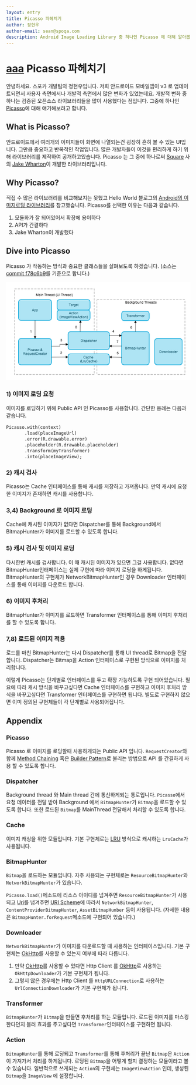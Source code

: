 ```yaml
---
layout: entry
title: Picasso 파헤치기
author: 정현우
author-email: sean@spoqa.com
description: Android Image Loading Library 중 하나인 Picasso 에 대해 알아봅니다.
---
```

<a href="#asdfasdf">aaa</a>
Picasso 파헤치기
==============

안녕하세요. 스포카 개발팀의 정현우입니다. 저희 안드로이드 모바일앱이 v3 로 업데이트되면서 사용자 측면에서나 개발적 측면에서 많은 변화가 있었는데요. 개발적 변화 중 하나는 검증된 오픈소스 라이브러리들을 많이 사용했다는 점입니다. 그중에 하나인 [Picasso][picasso website]에 대해 얘기해보려고 합니다.

[picasso website]: http://square.github.io/picasso/

What is Picasso?
----------------

안드로이드에서 여러개의 이미지들이 화면에 나열되는건 굉장히 흔히 볼 수 있는 UI입니다. 그만큼 중요하고 반복적인 작업입니다. 많은 개발자들이 이것을 편리하게 하기 위해 라이브러리를 제작하여 공개하고있습니다. Picasso 는 그 중에 하나로써 [Square][] 사의 [Jake Wharton][]이 개발한 라이브러리입니다.

[Square]: http://square.github.io/
[Jake Wharton]: https://github.com/JakeWharton

Why Picasso?
------------

직접 수 많은 라이브러리를 비교해보지는 못했고 Hello World 블로그의 [Android의 이미지로딩 라이브러리][1]를 참고했습니다. Picasso를 선택한 이유는 다음과 같습니다.

1. 모듈화가 잘 되어있어서 확장에 용이하다
2. API가 간결하다
3. Jake Wharton이 개발했다

[1]: http://helloworld.naver.com/helloworld/429368

Dive into Picasso
-----------------

Picasso 가 작동하는 방식과 중요한 클래스들을 살펴보도록 하겠습니다. (소스는 [commit f78c6b9][2]를 기준으로 합니다.)

![workflow][]

[2]: https://github.com/square/picasso/commit/f78c6b989d365b4bbe32f05bfd618f731aac30f9

[workflow]: /images/2014-03-28/1.png

### 1) 이미지 로딩 요청

이미지를 로딩하기 위해 Public API 인 Picasso를 사용합니다. 간단한 용례는 다음과 같습니다.

	Picasso.with(context)
	       .load(placeImageUrl)
	       .error(R.drawable.error)
	       .placeholder(R.drawable.placeholder)
	       .transform(myTransformer)
	       .into(placeImageView);

### 2) 캐시 검사

Picasso는 Cache 인터페이스를 통해 캐시를 저장하고 가져옵니다. 만약 캐시에 요청한 이미지가 존재하면 캐시를 사용합니다.

### 3,4) Background 로 이미지 로딩

Cache에 캐시된 이미지가 없다면 Dispatcher를 통해 Background에서 BitmapHunter가 이미지를 로드할 수 있도록 합니다.

### 5) 캐시 검사 및 이미지 로딩

다시한번 캐시를 검사합니다. 이 때 캐시된 이미지가 있으면 그걸 사용합니다. 없다면 BitmapHunter인터페이스는 실제 구현에 따라 이미지 로딩을 하게됩니다. BitmapHunter의 구현체가 NetworkBitmapHunter인 경우 Downloader 인터페이스를 통해 이미지를 다운로드 합니다.

### 6) 이미지 후처리

BitmapHunter가 이미지를 로드하면 Transformer 인터페이스를 통해 이미지 후처리를 할 수 있도록 합니다.

### 7,8) 로드된 이미지 적용

로드를 마친 BitmapHunter는 다시 Dispatcher를 통해 UI thread로 Bitmap을 전달합니다. Dispatcher는 Bitmap을 Action 인터페이스로 구현된 방식으로 이미지를 처리합니다.

이렇게 Picasso는 단계별로 인터페이스를 두고 확장 가능하도록 구현 되어있습니다. 필요에 따라 캐시 방식을 바꾸고싶다면 Cache 인터페이스를 구현하고 이미지 후처리 방식을 바꾸고싶다면 Transformer 인터페이스를 구현하면 됩니다. 별도로 구현하지 않으면 이미 정의된 구현체들이 각 단계별로 사용되어집니다.

Appendix
--------

### <a name="#asdfasdf"></a>Picasso

Picasso 로 이미지를 로딩할때 사용하게되는 Public API 입니다. `RequestCreator`와 함께 [Method Chaining][] 혹은 [Builder Pattern][]로 불리는 방법으로 API 를 간결하게 사용 할 수 있도록 합니다.

[Method Chaining]: http://en.wikipedia.org/wiki/Method_chaining
[Builder Pattern]: http://en.wikipedia.org/wiki/Builder_pattern


### Dispatcher

Background thread 와 Main thread 간에 통신하게되는 통로입니다. `Picasso`에서 요청 데이터를 전달 받아 Background 에서 `BitmapHunter`가 `Bitmap`을 로드할 수 있도록 합니다. 또한 로드된 `Bitmap`를 MainThread 전달해서 처리할 수 있도록 합니다.

### Cache

이미지 캐싱을 위한 모듈입니다. 기본 구현체로는 [LRU][] 방식으로 캐시하는 `LruCache`가 사용됩니다.

[LRU]: http://en.wikipedia.org/wiki/Least_Recently_Used#LRU

### BitmapHunter

`Bitmap`을 로드하는 모듈입니다. 자주 사용되는 구현체로는 `ResourceBitmapHunter`와 `NetworkBitmapHunter`가 있습니다.

 `Picasso.load()`메소드에 리소스 아이디를 넘겨주면 `ResourceBitmapHunter`가 사용되고 [Uri][]를 넘겨주면 [URI Scheme][]에 따라서 `NetworkBitmapHunter`, `ContentProviderBitmapHunter`, `AssetBitmapHunber` 등이 사용됩니다. (자세한 내용은 `BitmapHunter.forRequest`메소드에 구현되어 있습니다.)

[Uri]: http://developer.android.com/reference/android/net/Uri.html
[URI Scheme]: http://en.wikipedia.org/wiki/URI_scheme

### Downloader

`NetworkBitmapHunter`가 이미지를 다운로드할 때 사용하는 인터페이스입니다. 기본 구현체는 [OkHttp][]를 사용할 수 있는지 여부에 따라 다릅니다.

[OkHttp]: http://square.github.io/okhttp/

1. 만약 [OkHttp][]를 사용할 수 있다면 Http Client 를 [OkHttp][]로 사용하는 `OkHttpDownloader`가 기본 구현체가 됩니다.
2. 그렇지 않은 경우에는 Http Client 를 `HttpURLConnection`로 사용하는 `UrlConnectionDownloader`가 기본 구현체가 됩니다.

### Transformer

`BitmapHunter`가 `Bitmap`을 만들면 후처리를 하는 모듈입니다. 로드된 이미지를 마스킹 한다던지 블러 효과를 주고싶다면 `Transformer`인터페이스를 구현하면 됩니다.

### Action

`BitmapHunter`를 통해 로딩되고 `Transformer`를 통해 후처리가 끝난 `Bitmap`은 `Action`이 가져가서 처리를 하게됩니다. 로딩된 `Bitmap`을 어떻게 할지 결정하는 모듈이라고 볼 수 있습니다. 일반적으로 쓰게되는 `Action`의 구현체는 `ImageViewAction` 인데, 생성된 `Bitmap`을 `ImageView` 에 설정합니다.










